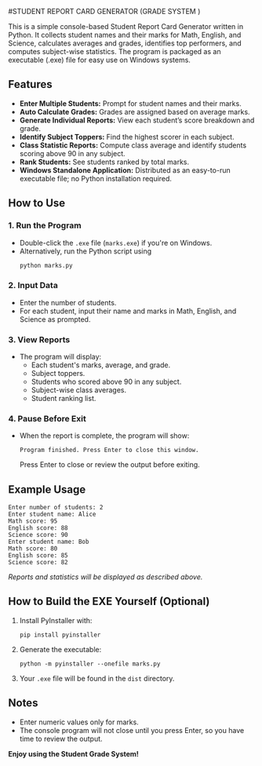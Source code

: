#STUDENT REPORT CARD GENERATOR (GRADE SYSTEM )



This is a simple console-based Student Report Card Generator written in Python. It collects student names and their marks for Math, English, and Science, calculates averages and grades, identifies top performers, and computes subject-wise statistics. The program is packaged as an executable (.exe) file for easy use on Windows systems.

## Features

- **Enter Multiple Students:** Prompt for student names and their marks.
- **Auto Calculate Grades:** Grades are assigned based on average marks.
- **Generate Individual Reports:** View each student’s score breakdown and grade.
- **Identify Subject Toppers:** Find the highest scorer in each subject.
- **Class Statistic Reports:** Compute class average and identify students scoring above 90 in any subject.
- **Rank Students:** See students ranked by total marks.
- **Windows Standalone Application:** Distributed as an easy-to-run executable file; no Python installation required.

## How to Use

### 1. **Run the Program**
- Double-click the `.exe` file (`marks.exe`) if you're on Windows.
- Alternatively, run the Python script using  
  ```bash
  python marks.py
  ```

### 2. **Input Data**
- Enter the number of students.
- For each student, input their name and marks in Math, English, and Science as prompted.

### 3. **View Reports**
- The program will display:
    - Each student's marks, average, and grade.
    - Subject toppers.
    - Students who scored above 90 in any subject.
    - Subject-wise class averages.
    - Student ranking list.

### 4. **Pause Before Exit**
- When the report is complete, the program will show:
  ```
  Program finished. Press Enter to close this window.
  ```
  Press Enter to close or review the output before exiting.

## Example Usage

```
Enter number of students: 2
Enter student name: Alice
Math score: 95
English score: 88
Science score: 90
Enter student name: Bob
Math score: 80
English score: 85
Science score: 82
```

_Reports and statistics will be displayed as described above._

## How to Build the EXE Yourself (Optional)

1. Install PyInstaller with:
   ```
   pip install pyinstaller
   ```
2. Generate the executable:
   ```
   python -m pyinstaller --onefile marks.py
   ```
3. Your `.exe` file will be found in the `dist` directory.

## Notes

- Enter numeric values only for marks.
- The console program will not close until you press Enter, so you have time to review the output.

**Enjoy using the Student Grade System!**
